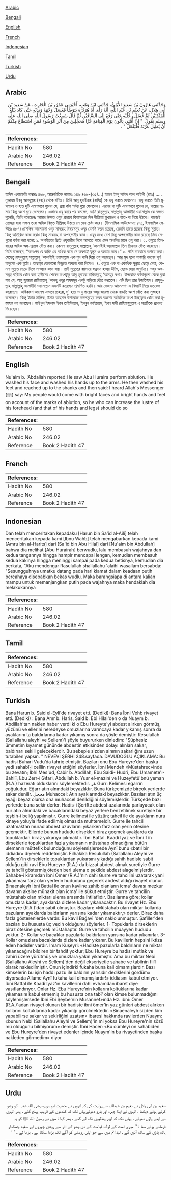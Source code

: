 [Arabic](#arabic)

[Bengali](#bengali)

[English](#english)

[French](#french)

[Indonesian](#indonesian)

[Tamil](#tamil)

[Turkish](#turkish)

[Urdu](#urdu)

## Arabic


<div dir="rtl" lang="ar" style={{fontSize:'larger',backgroundColor:'#f8f9fa',padding:20}}>
وَحَدَّثَنِي هَارُونُ بْنُ سَعِيدٍ الأَيْلِيُّ، حَدَّثَنِي ابْنُ وَهْبٍ، أَخْبَرَنِي عَمْرُو بْنُ الْحَارِثِ، عَنْ سَعِيدِ بْنِ أَبِي هِلاَلٍ، عَنْ نُعَيْمِ بْنِ عَبْدِ اللَّهِ، أَنَّهُ رَأَى أَبَا هُرَيْرَةَ يَتَوَضَّأُ فَغَسَلَ وَجْهَهُ وَيَدَيْهِ حَتَّى كَادَ يَبْلُغُ الْمَنْكِبَيْنِ ثُمَّ غَسَلَ رِجْلَيْهِ حَتَّى رَفَعَ إِلَى السَّاقَيْنِ ثُمَّ قَالَ سَمِعْتُ رَسُولَ اللَّهِ صلى الله عليه وسلم يَقُولُ ‏ "‏ إِنَّ أُمَّتِي يَأْتُونَ يَوْمَ الْقِيَامَةِ غُرًّا مُحَجَّلِينَ مِنْ أَثَرِ الْوُضُوءِ فَمَنِ اسْتَطَاعَ مِنْكُمْ أَنْ يُطِيلَ غُرَّتَهُ فَلْيَفْعَلْ ‏"‏ ‏.‏
</div>
<div style={{backgroundColor:'#f8f9fa',padding:20, marginBottom: 10}}><table> <thead> <tr> <th>References:</th> <th></th> </tr> </thead> <tbody><tr><td>Hadith No</td><td>580</td></tr><tr><td>Arabic No</td><td>246.02</td></tr><tr><td>Reference</td><td>Book 2 Hadith 47</td></tr></tbody></table></div>

## Bengali


<div dir="ltr" lang="bn" style={{fontSize:'larger',backgroundColor:'#f8f9fa',padding:20}}>
হাদিস একাডেমি নাম্বারঃ ৪৬৮, আন্তর্জাতিক নাম্বারঃ ২৪৬ ৪৬৮-(৩৫/...) হারূন ইবনু সাঈদ আল আইলী (রহঃ) ..... নুআয়ম ইবনু আবদুল্লাহ (রহঃ) থেকে বর্ণিত। তিনি আবূ হুরাইরাহ (রাযিঃ) কে ওযু করতে দেখলেন। ওযু করতে তিনি মুখমণ্ডল ও হাত দুটি এমনভাবে ধুলেন যে, প্রায় কাঁধ পর্যন্ত ধুয়ে ফেললেন। এরপর পা দুটি এমনভাবে ধুলেন যে, পায়ের নালার কিছু অংশ ধুয়ে ফেললেন। এভাবে ওযু করার পর বললেন, আমি রাসূলুল্লাহ সাল্লাল্লাহু আলাইহি ওয়াসাল্লাম কে বলতে শুনেছি, তিনি বলেছেনঃ আমার উম্মত ওযুর প্রভাবে কিয়ামতের দিন দীপ্তিময় মুখমণ্ডল ও হাত-পা নিয়ে উঠবে। কাজেই তোমরা যারা সক্ষম তারা অধিক বিস্তৃত দীপ্তিসহ উঠতে সে যেন চেষ্টা করে। (ইসলামিক ফাউন্ডেশনঃ ৪৭১, ইসলামিক সেন্টারঃ ৪৮৭) প্রাসঙ্গিক আলোচনা ওযূর মাকরূহ বিষয়সমূহ ওযূর যেমনি ফরয রয়েছে, তেমনি তাতে রয়েছে কিছু সুন্নাত। কিন্তু অতিরিক্ত কাজ করাও কিন্তু মাকরূহ বা অপছন্দনীয় কাজ। ওযূর মধ্যে বেশ কিছু অপছন্দনীয় কাজ রয়েছে নিম্নে সেগুলো বর্ণনা করা হলো: ১. অপবিত্রতা ছিটে ওযূকারীর দিকে আসতে পারে এমন অপবিত্র স্থানে ওযূ করা। ২. ওযূতে তিনবারের অধিক অঙ্গ-প্রত্যঙ্গ ধৌত করা। কেননা রাসূলুল্লাহ্ সাল্লাল্লাহু 'আলাইহি ওয়াসাল্লাম তিন তিনবার ধৌত করেছেন। তিনি বলেছেন, "অতঃপর যে ব্যক্তি এর অধিক করে সে অবশ্যই যুলুম ও অন্যায় করে।” ৩. পানি ব্যবহারে অপচয় করা। যেহেতু রাসূলুল্লাহ সাল্লাল্লাহু 'আলাইহি ওয়াসাল্লাম এক মুদ পানি দিয়ে ওযূ করেছেন। আর মুদ হলো মাঝারি ধরনের পূর্ণ মানুষের এক মুঠো। তাছাড়া যেকোনো কিছুতে অপচয় করা নিষেধ। ৪. ওযূতে এক বা একাধিক সুন্নাত ছেড়ে দেয়া; কেননা সুন্নাত ছেড়ে দিলে সাওয়াব কমে যায়। তাই সুন্নতের ব্যাপারে যত্নবান হওয়া উচিৎ, ছেড়ে দেয়া অনুচিত। ওযূর অঙ্গসমূহ বাড়িয়ে ধৌত করা হাদীসের শেষের অংশটুকু আবু হুরায়রা রাদ্বিয়াল্লাহু 'আনহুর কথা। উপরোক্ত বর্ণনাগুলো থেকে বুঝা যায় যে, আবু হুরায়রা রাদ্বিয়াল্লাহু 'আনহু ওযূর অঙ্গসমূহ একটু বাড়িয়ে ধৌত করতেন। এটি ছিল তার ইজতিহাদ। রাসূলুল্লাহ সাল্লাল্লাহু আলাইহি ওয়াসাল্লাম এমনটি করেছেন প্রমাণিত হয়নি। আর সেজন্য আলেমগণ এ বিষয়টি নিয়ে মতভেদ করেছেন। অধিকাংশ আলেম এভাবে চেহারা, দু' হাত ও দু পায়ের ওযূর জায়গা থেকে বাড়তি অংশ ধৌত করা মুস্তাহাব বলেছেন। কিন্তু ইমাম মালিক, ইমাম আহমাদ উপরোক্ত অঙ্গসমূহের ফরয অংশের অতিরিক্ত অংশ ইচ্ছাকৃত ধৌত করা মুস্তাহাব নয় বলেছেন। শাইখুল ইসলাম ইবন তাইমিয়্যাহ, ইবনুল কাইয়্যেম, ইবন সাদী রাহিমাহুমুল্লাহ এ মতটিকে প্রাধান্য দিয়েছেন।
</div>
<div style={{backgroundColor:'#f8f9fa',padding:20, marginBottom: 10}}><table> <thead> <tr> <th>References:</th> <th></th> </tr> </thead> <tbody><tr><td>Hadith No</td><td>580</td></tr><tr><td>Arabic No</td><td>246.02</td></tr><tr><td>Reference</td><td>Book 2 Hadith 47</td></tr></tbody></table></div>

## English


<div dir="ltr" lang="en" style={{fontSize:'larger',backgroundColor:'#f8f9fa',padding:20}}>
Nu'aim b. 'Abdallah reported:He saw Abu Huraira perform ablution. He washed his face and washed his hands up to the arms. He then washed his feet and reached up to the shanks and then said: I heard Allah's Messenger (ﷺ) say: My people would come with bright faces and bright hands and feet on account of the marks of ablution, so he who can increase the lustre of his forehead (and that of his hands and legs) should do so
</div>
<div style={{backgroundColor:'#f8f9fa',padding:20, marginBottom: 10}}><table> <thead> <tr> <th>References:</th> <th></th> </tr> </thead> <tbody><tr><td>Hadith No</td><td>580</td></tr><tr><td>Arabic No</td><td>246.02</td></tr><tr><td>Reference</td><td>Book 2 Hadith 47</td></tr></tbody></table></div>

## French


<div dir="ltr" lang="fr" style={{fontSize:'larger',backgroundColor:'#f8f9fa',padding:20}}>

</div>
<div style={{backgroundColor:'#f8f9fa',padding:20, marginBottom: 10}}><table> <thead> <tr> <th>References:</th> <th></th> </tr> </thead> <tbody><tr><td>Hadith No</td><td>580</td></tr><tr><td>Arabic No</td><td>246.02</td></tr><tr><td>Reference</td><td>Book 2 Hadith 47</td></tr></tbody></table></div>

## Indonesian


<div dir="ltr" lang="id" style={{fontSize:'larger',backgroundColor:'#f8f9fa',padding:20}}>
Dan telah menceritakan kepadaku [Harun bin Sa'id al-Aili] telah menceritakan kepada kami [Ibnu Wahb] telah mengabarkan kepada kami [Amru bin al-Harits] dari [Sa'id bin Abu Hilal] dari [Nu'aim bin Abdullah] bahwa dia melihat [Abu Hurairah] berwudlu, lalu membasuh wajahnya dan kedua tangannya hingga hampir mencapai lengan, kemudian membasuh kedua kakinya hingga meninggi sampai pada kedua betisnya, kemudian dia berkata, "Aku mendengar Rasulullah shallallahu 'alaihi wasallam bersabda: "Sesungguhnya umatku datang pada hari kiamat dalam keadaan putih bercahaya disebabkan bekas wudlu. Maka barangsiapa di antara kalian mampu untuk memanjangkan putih pada wajahnya maka hendaklah dia melakukannya
</div>
<div style={{backgroundColor:'#f8f9fa',padding:20, marginBottom: 10}}><table> <thead> <tr> <th>References:</th> <th></th> </tr> </thead> <tbody><tr><td>Hadith No</td><td>580</td></tr><tr><td>Arabic No</td><td>246.02</td></tr><tr><td>Reference</td><td>Book 2 Hadith 47</td></tr></tbody></table></div>

## Tamil


<div dir="ltr" lang="ta" style={{fontSize:'larger',backgroundColor:'#f8f9fa',padding:20}}>

</div>
<div style={{backgroundColor:'#f8f9fa',padding:20, marginBottom: 10}}><table> <thead> <tr> <th>References:</th> <th></th> </tr> </thead> <tbody><tr><td>Hadith No</td><td>580</td></tr><tr><td>Arabic No</td><td>246.02</td></tr><tr><td>Reference</td><td>Book 2 Hadith 47</td></tr></tbody></table></div>

## Turkish


<div dir="ltr" lang="tr" style={{fontSize:'larger',backgroundColor:'#f8f9fa',padding:20}}>
Bana Harun b. Said el-Eyli'de rivayet etti. (Dediki): Bana İbni Vehb rivayet etti. (Dediki) : Bana Amr b. Haris, Said b. Ebi HiIal'den o da Nuaym b. AbdilIah'tan naklen haber verdi ki o Ebu Hureyte'yi abdest alırken görmüş, yüzünü ve ellerini neredeyse omuzlarına varıncaya kadar yıkamış sonra da ayaklarını ta baldırlarına kadar yıkamış sonra da şöyle demiştir: Resulullah (Sallallahu aleyhi ve Sellem)'i şöyle buyururken dinledim: "Şüphesiz ümmetim kıyamet gününde abdestin etkisinden dolayı alınları sakar, baldırıarı sekili geleceklerdir. Bu sebeple sizden alnının sakarlığını uzun tutabilen yapsın. " NEVEVİ ŞERHİ 248.sayfada. DAVUDOĞLU AÇIKLAMA: Bu hadisi Buhari Vudu’da tahriç etmiştir. Bazıları onu Ebu Hureyre'den başka yedi sahabî-i celîlin rivayet ettiğini söylerler. İbni Mendeh «Müstahrec»inde bu zevatın; İbhi Mes'ud, Cabir b. Abdillah, Ebu Saidi- Hudri, Ebu Umamete'l-Bahilî, Ebu Zerr-i Gıfari, Abdullah b. Yusr el-mazini ve Huzeyfetü'bnü yeman (R.A.) hazeratı olduklarını söylemektedir. غر Ğurr: Kelimesi egarrın çoğuludur. Eğarr atın alnındaki beyazlıktır. Buna türkçemizde birçok yerlerde sakar denilir. محجل Muhaccel: Atın ayaklarındaki beyazlıktır. Bazıları atın üç ayağı beyaz olursa ona muhaccel denildiğini söylemişlerdir. Türkçede bazı yerlerde buna sekir derler. Hadis-i Şerifte abdest azalarında parlayacak olan nur atın alnındaki ve bacaklarındaki beyaz yerlere benzetilmek suretiyle bir teşbih-i beliğ yapılmıştır. Gurre kelimesi ile yüzün; tahcil ile de ayakların nuru kinaye yoluyla ifade edilmiş olmasıda muhtemeldir. Gurre ile tahcili uzatmaktan murad abdest uzuvlarını yıkarken farz olan yerin ötesine geçmektir. Ellerde bunun hududu dirsekleri biraz geçmek ayaklarda da topuklardan biraz yukarıya çıkmaktır. İbni Battal. Kaadi Iyaz ve İbni Tîn dirseklerle topuklardan fazla yıkamanın müstahap olmadığına bütün ulemanın müttefik bulunduğunu söylemişlersede Aynî bunu «batıl bir iddiadır» diyerek reddetmiştir. Filhakika Resulullah (Sallallahu Aleyhi ve Sellem)'in dirseklerle topuklardan yukarsını yıkadığı sahih hadisle sabit olduğu gibi ravi Ebu Hureyre (R.A.) da bizzat abdest almak suretiyle Gurre ve tahcîli göstermiş öteden beri ulema o şekilde abdest alagelmişlerdir. Sahabe-i kiramdan İbni Ömer (R.A.)'nın dahi Gurre ve tahcilini uzatarak yani yıkanması farz olan yerlerin hududunu geçerek abdest aldığı rivayet olunur. Binaenaleyh İbni Battal ile onun kavline zahib olanların icma' davası mezkur davanın aksine münakit olan icma' ile sükut etmiştir. Gurre ve tahcilin müstahab olan miktarı ulema arasında ihtilaflıdır. Bazılarına göre; kollar omuzlara kadar, ayaklarda dizlere kadar yıkanacaktır. Bu rivayet Hz. Ebu Hureyre (R.A.)'dan sabit olmuştur. Bazıları: «Müstahab olan miktar kollarda pazuların ayaklarda baldırların yarısına kadar yıkamaktır,» derler. Biraz daha fazla gösterenlerde vardır. Bu kavil Bağavî 'den naklolunmuştur. Şafiller'den bazıları bu hususta üç vecih olduğunu söylerler. 1- Topuklarla dirseklerin biraz ötesine geçmek müstahaptır. Gurre ve tahcilin muayyen hududu yoktur. 2- Kollar ve bacaklar pazularla baldırların yarısına kadar yıkanırlar. 3- Kollar omuzlara bacaklarda dizlere kadar yıkanır. Bu kavillerin hepsini iktiza eden hadisler vardır. İmam Kuşeyri: «Hadiste pazularla baldırların ne miktar yıkanacağını bildiren bir tahdit yoktur; Ebu Hureyre bu hadisi mutlak ve zahiri üzere yürütmüş ve omuzlara yakın yıkamıştır. Ama bu miktar Nebi (Sallallahu Aleyhi ve Sellem)'den değil ekseriyetle sahabe ve tabiînin fiilî olarak nakledilmiştir. Onun içindirki fukaha buna kail olmamışlardır. Bazı kimselerin bu işin haddi pazu ile baldırın yarısıdır dediklerini gördüm» diyorsada Allame Aynî fukaha kail olmamışlardır!» iddiasını kabul etmiyor. İbni Battal ile Kaadî Iyaz'ın kavillerini dahi evhamdan ibaret diye vasıflandırıyor. Onlar Hz. Ebu Hureyre'nin kollarını koltuklarına kadar yıkamasını kabul etmemiş bu hususta ona tabî' olan kimse bulunmadığını söylemişlersede İbni Ebi Şeybe'nin Musannef»ında Hz. ibni: Ömer (R.A.)'adan rivayet olunan bir hadiste îbni ömer'in yaz günleri abdest alırken kollarını koltuklarına kadar yıkadığı görülmektedir. «Binaenaleyh sizden kim yapabilirse sakar ve sekirliğini uzatsın» ibaresi hakkında ravilerden Nuaym: «bunun Nebi (Sallallahu Aleyhi ve Sellem)'in mi yoksa Ebu Hureyre'nin sözü mü olduğunu bilmiyorum» demiştir. İbni Hacer: «Bu cümleyi on sahabiden ve Ebu Hureyre'den rivayet edenler içinde Nuaym'in bu rivayetin­den başka nakleden görmedim» diyor
</div>
<div style={{backgroundColor:'#f8f9fa',padding:20, marginBottom: 10}}><table> <thead> <tr> <th>References:</th> <th></th> </tr> </thead> <tbody><tr><td>Hadith No</td><td>580</td></tr><tr><td>Arabic No</td><td>246.02</td></tr><tr><td>Reference</td><td>Book 2 Hadith 47</td></tr></tbody></table></div>

## Urdu


<div dir="rtl" lang="ur" style={{fontSize:'larger',backgroundColor:'#f8f9fa',padding:20}}>
سعید بن ابی ہلال نے نعیم بن عبداللہ سےروایت کی کہ انہوں نے حضرت ابو ہریرہ ‌رضی ‌اللہ ‌عنہ ‌ ‌ کو وضو کرتے ہوئے دیکھا ، انہوں نے اپنا چہرہ اور بازو دھوئےیہاں تک کہ کندھوں کے قریب پہنچ گئے ، پھر انہوں نے اپنے پاؤں دھوئے ، یہاں تک کہ اوپر پنڈلیوں تک لے گئے ، پھر کہا : میں نے رسول اللہ ﷺ کو یہ فرماتے ہوئے سنا : ’’ میری امت کے لوگ قیامت کے دن وضو کے اثر سے روشن چہروں اور سفید چمکدار ہاتھ پاؤں کے ساتھ آئیں گے ، لہٰذا تم میں سے جو اپنی روشنی کو آگے تک بڑھا سکتا ہے ، بڑھا لے ۔ ‘ ‘
</div>
<div style={{backgroundColor:'#f8f9fa',padding:20, marginBottom: 10}}><table> <thead> <tr> <th>References:</th> <th></th> </tr> </thead> <tbody><tr><td>Hadith No</td><td>580</td></tr><tr><td>Arabic No</td><td>246.02</td></tr><tr><td>Reference</td><td>Book 2 Hadith 47</td></tr></tbody></table></div>